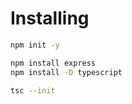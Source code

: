 # Installing

```bash 
npm init -y 
```
```bash
npm install express
npm install -D typescript
```
```bash
tsc --init
```
```bash

```